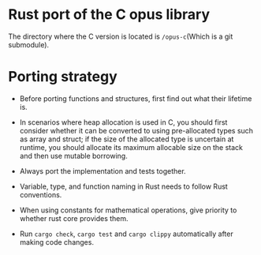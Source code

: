 # Rust port of the C opus library

The directory where the C version is located is `/opus-c`(Which is a git submodule).

# Porting strategy

- Before porting functions and structures, first find out what their lifetime is.

- In scenarios where heap allocation is used in C, you should first consider whether it can be converted to using pre-allocated types such as array and struct; if the size of the allocated type is uncertain at runtime, you should allocate its maximum allocable size on the stack and then use mutable borrowing.

- Always port the implementation and tests together.
 
- Variable, type, and function naming in Rust needs to follow Rust conventions.

- When using constants for mathematical operations, give priority to whether rust core provides them.

- Run `cargo check`, `cargo test` and `cargo clippy` automatically after making code changes.
